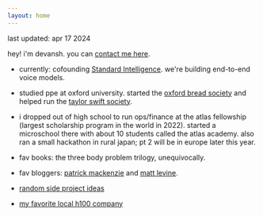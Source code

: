 ```yaml
---
layout: home
---
```

last updated: apr 17 2024

hey! i'm devansh. you can <a href="mailto:hello@devanshpanda.com">contact me here</a>.

- currently: cofounding <a href="https://stdint.com">Standard Intelligence</a>. we're building end-to-end voice models.
- studied ppe at oxford university. started the <a href="https://www.instagram.com/oxfordbreadsoc/">oxford bread society</a> and helped run the <a href="https://www.instagram.com/oxfordswiftsoc/">taylor swift society</a>.
- i dropped out of high school to run ops/finance at the atlas fellowship (largest scholarship program in the world in 2022). started a microschool there with about 10 students called the atlas academy. also ran a small hackathon in rural japan; pt 2 will be in europe later this year.

- fav books: the three body problem trilogy, unequivocally.

- fav bloggers: [patrick mackenzie](https://www.bitsaboutmoney.com/) and [matt levine](https://www.bloomberg.com/opinion/authors/ARbTQlRLRjE/matthew-s-levine).

- [random side project ideas](https://docs.google.com/document/d/e/2PACX-1vS9IgNvrH5CCywQjFzXXG2jDCyP4EdIQBl0k1YdrbAoaZM6zce4lZBgj_nnBJQHXC5YnBS0j6l4ccK5/pub)

- [my favorite local h100 company](https://sfcompute.com)